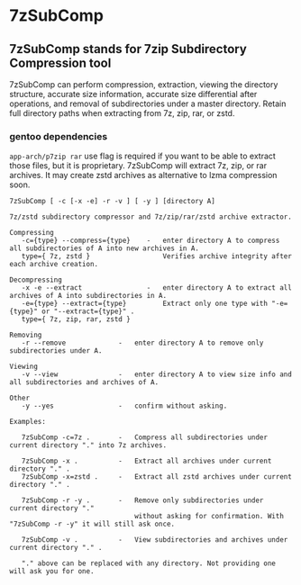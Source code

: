 # 7zSubComp

## 7zSubComp stands for 7zip Subdirectory Compression tool

7zSubComp can perform compression, extraction, viewing the directory structure, accurate size information, accurate size differential after operations, and removal of subdirectories under a master directory. Retain full directory paths when extracting from 7z, zip, rar, or zstd.

### gentoo dependencies
```app-arch/p7zip rar``` use flag is required if you want to be able to extract those files, but it is proprietary.
7zSubComp will extract 7z, zip, or rar archives. It may create zstd archives as alternative to lzma compression soon.

```
7zSubComp [ -c [-x -e] -r -v ] [ -y ] [directory A]

7z/zstd subdirectory compressor and 7z/zip/rar/zstd archive extractor.

Compressing
   -c={type} --compress={type}    -   enter directory A to compress all subdirectories of A into new archives in A.
   type={ 7z, zstd }                  Verifies archive integrity after each archive creation.

Decompressing
   -x -e --extract                -   enter directory A to extract all archives of A into subdirectories in A.
   -e={type} --extract={type}         Extract only one type with "-e={type}" or "--extract={type}" .
   type={ 7z, zip, rar, zstd }

Removing
   -r --remove             -   enter directory A to remove only subdirectories under A.

Viewing
   -v --view               -   enter directory A to view size info and all subdirectories and archives of A.

Other
   -y --yes                -   confirm without asking.

Examples:

   7zSubComp -c=7z .       -   Compress all subdirectories under current directory "." into 7z archives.

   7zSubComp -x .          -   Extract all archives under current directory "." .
   7zSubComp -x=zstd .     -   Extract all zstd archives under current directory "." .

   7zSubComp -r -y .       -   Remove only subdirectories under current directory "."
                               without asking for confirmation. With "7zSubComp -r -y" it will still ask once.

   7zSubComp -v .          -   View subdirectories and archives under current directory "." .

   "." above can be replaced with any directory. Not providing one will ask you for one.

```

